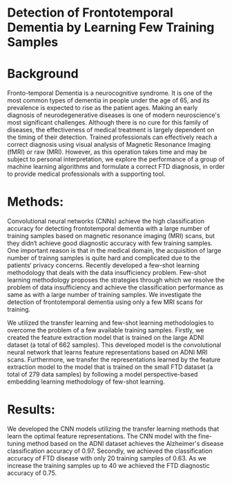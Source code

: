 # Detection of Frontotemporal Dementia by Learning Few Training Samples
# Background 
Fronto-temporal Dementia is a neurocognitive syndrome. It is one of the most common types of
dementia in people under the age of 65, and its prevalence is expected to rise as the patient ages.
Making an early diagnosis of neurodegenerative diseases is one of modern neuroscience's most
significant challenges. Although there is no cure for this family of diseases, the effectiveness of medical
treatment is largely dependent on the timing of their detection. Trained professionals can effectively
reach a correct diagnosis using visual analysis of Magnetic Resonance Imaging (fMRI) or raw (MRI).
However, as this operation takes time and may be subject to personal interpretation, we explore the
performance of a group of machine learning algorithms and formulate a correct FTD diagnosis, in
order to provide medical professionals with a supporting tool.

# Methods: 
Convolutional neural networks (CNNs) achieve the high classification accuracy for detecting
frontotemporal dementia with a large number of training samples based on magnetic resonance
imaging (MRI) scans, but they didn‘t achieve good diagnostic accuracy with few training samples.
One important reason is that in the medical domain, the acquisition of large number of trainng samples
is quite hard and complicated due to the patients‘ privacy concerns. Recently developed a few-shot learning methodology that
deals with the data insufficiency problem. Few-shot learning methodology proposes the strategies
through which we resolve the problem of data insufficiency and achieve the classification performance
as same as with a large number of training samples. We investigate the detection of frontotemporal
dementia using only a few MRI scans for training.

We utilized the transfer learning and few-shot learning methodologies to overcome the
problem of a few available training samples. Firstly, we created the feature extraction model that is
trained on the large ADNI dataset (a total of 662 samples). This developed model is the convolutional
neural network that learns feature representations based on ADNI MRI scans. Furthermore, we
transfer the representations learned by the feature extraction model to the model that is trained on
the small FTD dataset (a total of 279 data samples) by following a model perspective-based embedding
learning methodology of few-shot learning.

# Results: 
We developed the CNN models utilizing the transfer learning methods that learn the optimal
feature representations. The CNN model with the fine-tuning method based on the ADNI dataset
achieves the Alzheimer's disease classification accuracy of 0.97. Secondly, we achieved the classification
accuracy of FTD disease with only 20 training samples of 0.63. As we increase the training samples
up to 40 we achieved the FTD diagnostic accuracy of 0.75.
